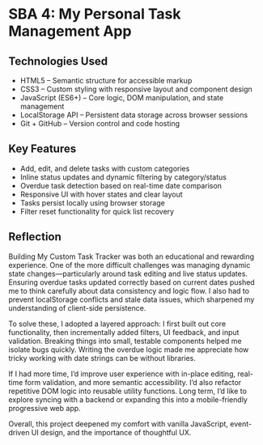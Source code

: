 # SBA 4: My Personal Task Management App

## Technologies Used
- HTML5 – Semantic structure for accessible markup
- CSS3 – Custom styling with responsive layout and component design
- JavaScript (ES6+) – Core logic, DOM manipulation, and state management
- LocalStorage API – Persistent data storage across browser sessions
- Git + GitHub – Version control and code hosting

## Key Features
- Add, edit, and delete tasks with custom categories
- Inline status updates and dynamic filtering by category/status
- Overdue task detection based on real-time date comparison
- Responsive UI with hover states and clear layout
- Tasks persist locally using browser storage
- Filter reset functionality for quick list recovery

## Reflection
Building My Custom Task Tracker was both an educational and rewarding experience. One of the more difficult challenges was managing dynamic state changes—particularly around task editing and live status updates. Ensuring overdue tasks updated correctly based on current dates pushed me to think carefully about data consistency and logic flow. I also had to prevent localStorage conflicts and stale data issues, which sharpened my understanding of client-side persistence.

To solve these, I adopted a layered approach: I first built out core functionality, then incrementally added filters, UI feedback, and input validation. Breaking things into small, testable components helped me isolate bugs quickly. Writing the overdue logic made me appreciate how tricky working with date strings can be without libraries.

If I had more time, I’d improve user experience with in-place editing, real-time form validation, and more semantic accessibility. I’d also refactor repetitive DOM logic into reusable utility functions. Long term, I’d like to explore syncing with a backend or expanding this into a mobile-friendly progressive web app.

Overall, this project deepened my comfort with vanilla JavaScript, event-driven UI design, and the importance of thoughtful UX.
